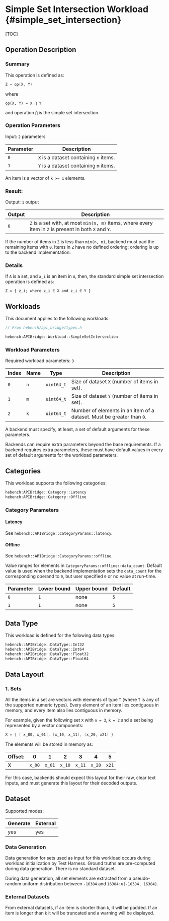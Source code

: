 Simple Set Intersection Workload {#simple_set_intersection}
========================

[TOC]

## Operation Description

### Summary
This operation is defined as:

```cpp
Z = op(X, Y)
```

where

```
op(X, Y) = X ⋂ Y
```

and operation `⋂` is the simple set intersection.

### Operation Parameters

Input: `2` parameters

| Parameter | Description |
|-|-|
| `0` | `X` is a dataset containing `n` items. |
| `1` | `Y` is a dataset containing `m` items. |

An item is a vector of `k >= 1` elements.

### Result:

Output: `1` output

| Output | Description |
|-|-|
| `0` | `Z` is a set with, at most `min(n, m)` items, where every item in `Z` is present in both `X` and `Y`. |

If the number of items in `Z` is less than `min(n, m)`, backend must pad the remaining items with `0`. Items in `Z` have no defined ordering: ordering is up to the backend implementation.

### Details

If `A` is a set, and `a_i` is an item in `A`, then, the standard simple set intersection operation is defined as:

```
Z = { z_i; where z_i ∈ X and z_i ∈ Y }
```

## Workloads

This document applies to the following workloads:

```cpp
// From hebench/api_bridge/types.h

hebench:APIBridge::Workload::SimpleSetIntersection
```

### Workload Parameters

Required workload parameters: `3`

| Index | Name | Type | Description |
|-|-|-|-|
| `0` | `n` | `uint64_t` | Size of dataset `X` (number of items in set). |
| `1` | `m` | `uint64_t` | Size of dataset `Y` (number of items in set). |
| `2` | `k` | `uint64_t` | Number of elements in an item of a dataset. Must be greater than `0`. |

A backend must specify, at least, a set of default arguments for these parameters.

Backends can require extra parameters beyond the base requirements. If a backend requires extra parameters, these must have default values in every set of default arguments for the workload parameters.

## Categories
This workload supports the following categories:

```cpp
hebench:APIBridge::Category::Latency
hebench:APIBridge::Category::Offline
```

### Category Parameters
#### Latency
See `hebench::APIBridge::CategoryParams::latency`.

#### Offline
See `hebench::APIBridge::CategoryParams::offline`.

Value ranges for elements in `CategoryParams::offline::data_count`. Default value is used when the backend implementation sets the `data_count` for the corresponding operand to `0`, but user specified `0` or no value at run-time.

| Parameter | Lower bound | Upper bound | Default |
|-|-|-|-|
| `0` | `1` | none |`5` | 
| `1` | `1` | none |`5` | 

## Data Type

This workload is defined for the following data types:

```cpp
hebench::APIBridge::DataType::Int32
hebench::APIBridge::DataType::Int64
hebench::APIBridge::DataType::Float32
hebench::APIBridge::DataType::Float64
```

## Data Layout

### 1. Sets

All the items in a set are vectors with elements of type `T` (where `T` is any of the supported numeric types). Every element of an item lies contiguous in memory, and every item also lies contiguous in memory.

For example, given the following set `X` with `n = 3`, `k = 2` and a set being represented by a vector components:

```cpp
X = { [ x_00, x_01], [x_10, x_11], [x_20, x21] }
```

The elements will be stored in memory as:

| Offset: | 0 | 1 | 2 | 3 | 4 | 5|
|-|-|-|-|-|-|-|
|X| `x_00` | `x_01` | `x_10` | `x_11` | `x_20` | `x21`  |

For this case, backends should expect this layout for their raw, clear text inputs, and must generate this layout for their decoded outputs.

## Dataset

Supported modes:

| Generate | External |
|-|-|
| yes | yes |

### Data Generation
Data generation for sets used as input for this workload occurs during workload initialization by Test Harness. Ground truths are pre-computed during data generation. There is no standard dataset.

During data generation, all set elements are extracted from a pseudo-random uniform distribution between `-16384` and `16384`: `u(-16384, 16384)`.

### External Datasets
From external datasets, if an item is shorter than `k`, it will be padded. If an item is longer than `k` it will be truncated and a warning will be displayed.
